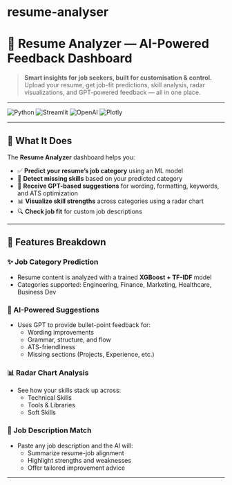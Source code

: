# resume-analyser
# 📄 Resume Analyzer — AI-Powered Feedback Dashboard

> **Smart insights for job seekers, built for customisation & control.**  
> Upload your resume, get job-fit predictions, skill analysis, radar visualizations, and GPT-powered feedback — all in one place.

---

![Python](https://img.shields.io/badge/Built_with-Python-306998?style=for-the-badge&logo=python&logoColor=white)
![Streamlit](https://img.shields.io/badge/Frontend-Streamlit-ff4b4b?style=for-the-badge&logo=streamlit&logoColor=white)
![OpenAI](https://img.shields.io/badge/OpenAI-GPT_3.5_Turbo-10a37f?style=for-the-badge&logo=openai)
![Plotly](https://img.shields.io/badge/Charts-Plotly-orange?style=for-the-badge&logo=plotly)

---

## 🧠 What It Does

The **Resume Analyzer** dashboard helps you:

- ✅ **Predict your resume’s job category** using an ML model
- 🧩 **Detect missing skills** based on your predicted category
- 🧠 **Receive GPT-based suggestions** for wording, formatting, keywords, and ATS optimization
- 📊 **Visualize skill strengths** across categories using a radar chart
- 🔍 **Check job fit** for custom job descriptions

---

## 📂 Features Breakdown

### ✨ Job Category Prediction
- Resume content is analyzed with a trained **XGBoost + TF-IDF** model  
- Categories supported: Engineering, Finance, Marketing, Healthcare, Business Dev

### 🧠 AI-Powered Suggestions
- Uses GPT to provide bullet-point feedback for:
  - Wording improvements
  - Grammar, structure, and flow
  - ATS-friendliness
  - Missing sections (Projects, Experience, etc.)

### 📊 Radar Chart Analysis
- See how your skills stack up across:
  - Technical Skills
  - Tools & Libraries
  - Soft Skills

### 🔎 Job Description Match
- Paste any job description and the AI will:
  - Summarize resume-job alignment
  - Highlight strengths and weaknesses
  - Offer tailored improvement advice

---


